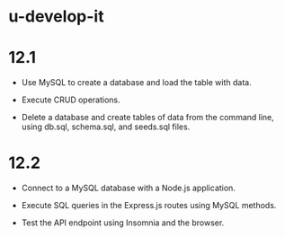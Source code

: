 # u-develop-it

# 12.1

- Use MySQL to create a database and load the table with data.

- Execute CRUD operations.

- Delete a database and create tables of data from the command line, using db.sql, schema.sql, and seeds.sql files.

# 12.2

- Connect to a MySQL database with a Node.js application.

- Execute SQL queries in the Express.js routes using MySQL methods.

- Test the API endpoint using Insomnia and the browser.
